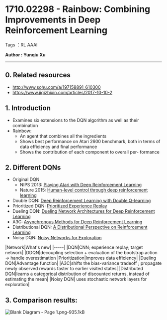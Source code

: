 ﻿# 1710.02298 - Rainbow: Combining Improvements in Deep Reinforcement Learning

Tags ：RL AAAI

**Author : Yunqiu Xu**

---
## 0. Related resources
+ http://www.sohu.com/a/197158891_610300
+ https://www.jiqizhixin.com/articles/2017-10-10-2

## 1. Introduction
+ Examines six extensions to the DQN algorithm as well as their combination
+ Rainbow: 
    + An agent that combines all the ingredients
    + Shows best performance on Atari 2600 benchmark, both in terms of data efficiency and final performance
    + Shows the contribution of each component to overall per-
formance

## 2. Different DQNs
+ Original DQN
    + NIPS 2013: [Playing Atari with Deep Reinforcement Learning][1]
    + Nature 2015: [Human-level control through deep reinforcement learning][2]
+ Double DQN: [Deep Reinforcement Learning with Double Q-learning][3]
+ Prioritized DQN: [Prioritized Experience Replay][4]
+ Dueling DQN: [Dueling Network Architectures for Deep Reinforcement Learning][5]
+ A3C: [Asynchronous Methods for Deep Reinforcement Learning][6]
+ Distributional DQN: [A Distributional Perspective on Reinforcement Learning][7]
+ Noisy DQN: [Noisy Networks for Exploration][8]

|Network|What's new|
|-----|
|DQN|CNN; experience replay; target network|
|DDQN|decoupling selection + evaluation of the bootstrap action $\rightarrow$ handle overestimation
|Prioritization|Improves data efficiency|
|Dueling DQN|Advantage function|
|A3C|shifts the bias-variance tradeoff ; propagate newly observed rewards faster to earlier visited states|
|Distributed DQN|learns a categorical distribution of discounted returns, instead of estimating the mean|
|Noisy DQN| uses stochastic network layers for exploration|


## 3. Comparison results:

![Blank Diagram - Page 1.png-935.1kB][9]


  [1]: https://arxiv.org/abs/1312.5602
  [2]: www.nature.com/articles/nature14236
  [3]: https://arxiv.org/abs/1509.06461
  [4]: https://arxiv.org/abs/1511.05952
  [5]: https://arxiv.org/abs/1511.06581
  [6]: https://arxiv.org/abs/1602.01783
  [7]: https://arxiv.org/abs/1707.06887
  [8]: https://arxiv.org/abs/1706.10295
  [9]: http://static.zybuluo.com/VenturerXu/f61g2nqo2sfxc3jzbq3lbi9q/Blank%20Diagram%20-%20Page%201.png